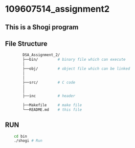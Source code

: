 # 109607514_assignment2

## This is a Shogi program


## File Structure

```bash
        DSA_Assignment_2/
        ├──bin/         # binary file which can execute
        │   
        ├──obj/         # object file which can be linked
        │ 
        │   
        ├──src/         # C code
        │   
        │
        ├──inc          # header
        
        ├──Makefile     # make file
        └──README.md    # this file 
```
## RUN
```sh
    cd bin
    ./shogi # Run

```
